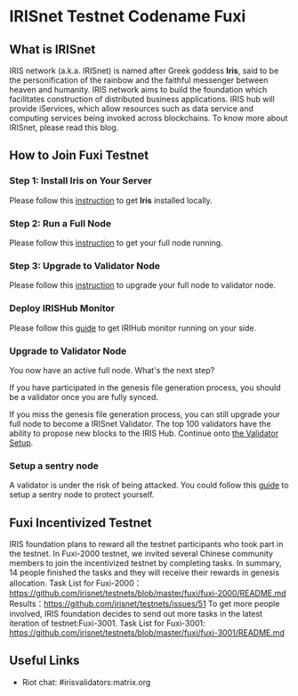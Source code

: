 # IRISnet Testnet Codename Fuxi

## What is IRISnet

IRIS network (a.k.a. IRISnet) is named after Greek goddess **Iris**, said to be the personification of the rainbow and the faithful messenger between heaven and humanity. IRIS network aims to build the foundation which facilitates construction of distributed business applications. IRIS hub will provide iServices, which allow resources such as data service and computing services being invoked across blockchains. To know more about IRISnet, please read this blog.

## How to Join Fuxi Testnet

### Step 1: Install Iris on Your Server

Please follow this [instruction](Install-Iris.md) to get **Iris** installed locally.

### Step 2: Run a Full Node

Please follow this [instruction](Full-Node.md) to get your full node running.


### Step 3: Upgrade to Validator Node

Please follow this [instruction](Validator-Node.md) to upgrade your full node to validator node.

### Deploy IRISHub Monitor

Please follow this [guide](../tools/Deploy-IRIS-Monitor.md) to get IRIHub monitor running on your side.


### Upgrade to Validator Node

You now have an active full node. What's the next step? 

If you have participated in the genesis file generation process, you should be a validator once you are fully synced. 

If you miss the genesis file generation process, you can still upgrade your full node to become a IRISnet Validator. The top 100 validators have the ability to propose new blocks to the IRIS Hub. Continue onto [the Validator Setup](Validator-Node.md).

### Setup a sentry node

A validator is under the risk of being attacked. You could follow this [guide](../validators/Setup-Sentry-Node.md) to setup a sentry node to protect yourself.

## Fuxi Incentivized Testnet
IRIS foundation plans to reward all the testnet participants who took part in the testnet. In Fuxi-2000 testnet, we invited several Chinese community members to join the incentivized testnet by completing tasks. In summary, 14 people finished the tasks and they will receive their rewards in genesis allocation.
Task List for Fuxi-2000： https://github.com/irisnet/testnets/blob/master/fuxi/fuxi-2000/README.md
Results：https://github.com/irisnet/testnets/issues/51
To get more people involved, IRIS foundation decides to send out more tasks in the latest iteration of testnet:Fuxi-3001.
Task List for Fuxi-3001: https://github.com/irisnet/testnets/blob/master/fuxi/fuxi-3001/README.md

##  Useful Links

* Riot chat: #irisvalidators:matrix.org

